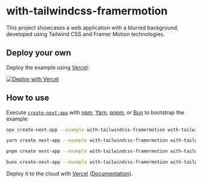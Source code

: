 # with-tailwindcss-framermotion

This project showcases a web application with a blurred background, developed using Tailwind CSS and Framer Motion technologies.

## Deploy your own

Deploy the example using [Vercel](https://vercel.com?utm_source=github&utm_medium=readme&utm_campaign=next-example):

[![Deploy with Vercel](https://vercel.com/button)](https://vercel.com/new/clone?repository-url=https://github.com/vercel/next.js/tree/canary/examples/DIRECTORY_NAME&project-name=DIRECTORY_NAME&repository-name=DIRECTORY_NAME)

## How to use

Execute [`create-next-app`](https://github.com/vercel/next.js/tree/canary/packages/create-next-app) with [npm](https://docs.npmjs.com/cli/init), [Yarn](https://yarnpkg.com/lang/en/docs/cli/create/), [pnpm](https://pnpm.io), or [Bun](https://bun.sh/docs/cli/bunx) to bootstrap the example:

```bash
npx create-next-app --example with-tailwindcss-framermotion with-tailwindcss-framermotion-app
```

```bash
yarn create next-app --example with-tailwindcss-framermotion with-tailwindcss-framermotion-app
```

```bash
pnpm create next-app --example with-tailwindcss-framermotion with-tailwindcss-framermotion-app
```

```bash
bunx create-next-app --example with-tailwindcss-framermotion with-tailwindcss-framermotion-app
```

Deploy it to the cloud with [Vercel](https://vercel.com/new?utm_source=github&utm_medium=readme&utm_campaign=next-example) ([Documentation](https://nextjs.org/docs/deployment)).
